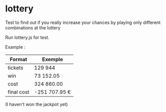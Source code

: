 # lottery
Test to find out if you really increase your chances by playing only different combinations at the lottery

Run lottery.js for test.

Example : 


| Format        | Exemple |
| ------|-----|
| tickets  	| 129 944 	|
| win  	| 73 152.05 	|
| cost  	| 324 860.00 	|
| final cost  	| -251 707.95 € 	|

(I haven't won the jackpot yet)
